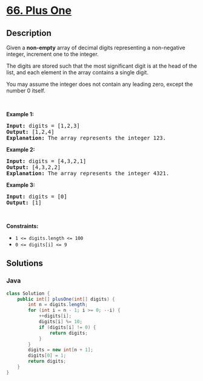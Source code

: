 # [66. Plus One](https://leetcode.com/problems/plus-one)

## Description

<p>Given a <strong>non-empty</strong> array of decimal digits&nbsp;representing a non-negative integer, increment&nbsp;one to the integer.</p>

<p>The digits are stored such that the most significant digit is at the head of the list, and each element in the array contains a single digit.</p>

<p>You may assume the integer does not contain any leading zero, except the number 0 itself.</p>

<p>&nbsp;</p>
<p><strong>Example 1:</strong></p>

<pre>
<strong>Input:</strong> digits = [1,2,3]
<strong>Output:</strong> [1,2,4]
<strong>Explanation:</strong> The array represents the integer 123.
</pre>

<p><strong>Example 2:</strong></p>

<pre>
<strong>Input:</strong> digits = [4,3,2,1]
<strong>Output:</strong> [4,3,2,2]
<strong>Explanation:</strong> The array represents the integer 4321.
</pre>

<p><strong>Example 3:</strong></p>

<pre>
<strong>Input:</strong> digits = [0]
<strong>Output:</strong> [1]
</pre>

<p>&nbsp;</p>
<p><strong>Constraints:</strong></p>

<ul>
	<li><code>1 &lt;= digits.length &lt;= 100</code></li>
	<li><code>0 &lt;= digits[i] &lt;= 9</code></li>
</ul>

## Solutions

<!-- tabs:start -->

### **Java**

```java
class Solution {
    public int[] plusOne(int[] digits) {
        int n = digits.length;
        for (int i = n - 1; i >= 0; --i) {
            ++digits[i];
            digits[i] %= 10;
            if (digits[i] != 0) {
                return digits;
            }
        }
        digits = new int[n + 1];
        digits[0] = 1;
        return digits;
    }
}
```

<!-- tabs:end -->